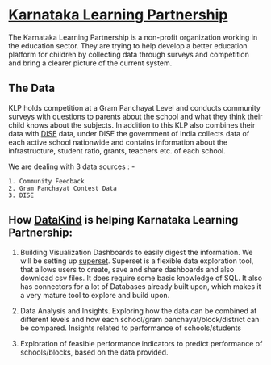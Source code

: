 # [Karnataka Learning Partnership](https://klp.org.in/)
The Karnataka Learning Partnership is a non-profit organization working in the education sector. They are trying to help develop a better education platform for children by collecting data through surveys and competition and bring a clearer picture of the current system.

## The Data
KLP holds competition at a Gram Panchayat Level and conducts community surveys with questions to parents about the school and what they think their child knows about the subjects. In addition to this KLP also combines their data with [DISE](http://udise.in/) data, under DISE the government of India collects data of each active school nationwide and contains information about the infrastructure, student ratio, grants, teachers etc. of each school.

We are dealing with 3 data sources : -

    1. Community Feedback
    2. Gram Panchayat Contest Data
    3. DISE

## How [DataKind](http://www.datakind.org/) is helping Karnataka Learning Partnership:

1. Building Visualization Dashboards to easily digest the information. We will be setting up [superset](https://github.com/ApacheInfra/superset).
   Superset is a flexible data exploration tool, that allows users to create, save and share dashboards and also download csv files. It does require some
   basic knowledge of SQL. It also has connectors for a lot of Databases already built upon, which makes it a very mature tool to explore and build upon.

2. Data Analysis and Insights. Exploring how the data can be combined at different levels and how each school/gram panchayat/block/district can be compared.
   Insights related to performance of schools/students

3. Exploration of feasible performance indicators to predict performance of schools/blocks, based on the data provided.

